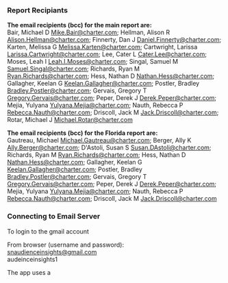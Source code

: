 ### Report Recipiants
**The email recipients (bcc) for the main report are:**  
Bair, Michael D Mike.Bair@charter.com; Hellman, Alison R Alison.Hellman@charter.com; Finnerty, Dan J Daniel.Finnerty@charter.com; Karten, Melissa G Melissa.Karten@charter.com; Cartwright, Larissa Larissa.Cartwright@charter.com; Lee, Cater L Cater.Lee@charter.com; Moses, Leah I Leah.I.Moses@charter.com; Singal, Samuel M Samuel.Singal@charter.com; Richards, Ryan M Ryan.Richards@charter.com; Hess, Nathan D Nathan.Hess@charter.com; Gallagher, Keelan G Keelan.Gallagher@charter.com; Postler, Bradley Bradley.Postler@charter.com; Gervais, Gregory T Gregory.Gervais@charter.com; Peper, Derek J Derek.Peper@charter.com; Mejia, Yulyana Yulyana.Mejia@charter.com; Nauth, Rebecca P Rebecca.Nauth@charter.com; Driscoll, Jack M Jack.Driscoll@charter.com; Rotar, Michael J Michael.Rotar@charter.com

**The email recipients (bcc) for the Florida report are:**   
Gautreau, Michael Michael.Gautreau@charter.com; Berger, Ally K Ally.Berger@charter.com; D'Astoli, Susan S Susan.DAstoli@charter.com; Richards, Ryan M Ryan.Richards@charter.com; Hess, Nathan D Nathan.Hess@charter.com; Gallagher, Keelan G Keelan.Gallagher@charter.com; Postler, Bradley Bradley.Postler@charter.com; Gervais, Gregory T Gregory.Gervais@charter.com; Peper, Derek J Derek.Peper@charter.com; Mejia, Yulyana Yulyana.Mejia@charter.com; Nauth, Rebecca P Rebecca.Nauth@charter.com; Driscoll, Jack M Jack.Driscoll@charter.com



### Connecting to Email Server

To login to the gmail account

From browser (username and password):   
snaudienceinsights@gmail.com  
audeinceinsights1 

The app uses a 


